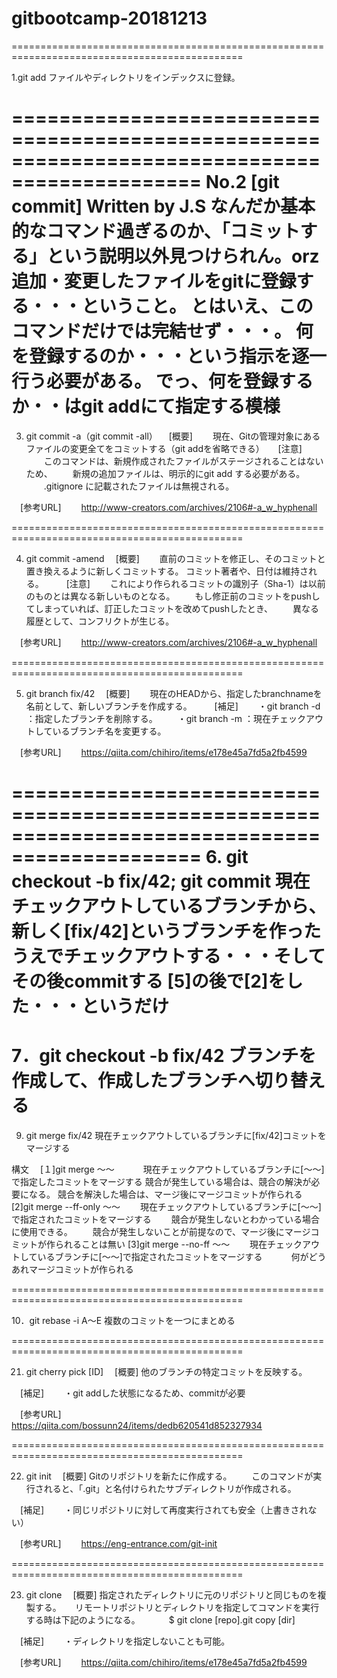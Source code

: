 # gitbootcamp-20181213

==============================================================================================

1.git add
ファイルやディレクトリをインデックスに登録。

==============================================================================================
No.2 [git commit] Written by J.S
なんだか基本的なコマンド過ぎるのか、「コミットする」という説明以外見つけられん。orz
追加・変更したファイルをgitに登録する・・・ということ。
とはいえ、このコマンドだけでは完結せず・・・。
何を登録するのか・・・という指示を逐一行う必要がある。
でっ、何を登録するか・・はgit addにて指定する模様
==============================================================================================

3. git commit -a（git commit -all）
　[概要]
　　現在、Gitの管理対象にあるファイルの変更全てをコミットする（git addを省略できる）
　
  [注意]
　　このコマンドは、新規作成されたファイルがステージされることはないため、
　　新規の追加ファイルは、明示的にgit add する必要がある。
　　.gitignore に記載されたファイルは無視される。

　[参考URL]
　　http://www-creators.com/archives/2106#-a_w_hyphenall

==============================================================================================

4. git commit -amend
　[概要]
　　直前のコミットを修正し、そのコミットと置き換えるように新しくコミットする。
    コミット著者や、日付は維持される。
　
　[注意]
　　これにより作られるコミットの識別子（Sha-1）は以前のものとは異なる新しいものとなる。
　　もし修正前のコミットをpushしてしまっていれば、訂正したコミットを改めてpushしたとき、
　　異なる履歴として、コンフリクトが生じる。

　[参考URL]
　　http://www-creators.com/archives/2106#-a_w_hyphenall

==============================================================================================

5. git branch fix/42
　[概要]
　　現在のHEADから、指定したbranchnameを名前として、新しいブランチを作成する。
　
　[補足]
　　・git branch -d <branchname>	：指定したブランチを削除する。
　　・git branch -m <new branchname>	：現在チェックアウトしているブランチ名を変更する。

　[参考URL]
　　https://qiita.com/chihiro/items/e178e45a7fd5a2fb4599

==============================================================================================
6. git checkout -b fix/42; git commit
現在チェックアウトしているブランチから、新しく[fix/42]というブランチを作ったうえでチェックアウトする・・・そしてその後commitする
[5]の後で[2]をした・・・というだけ
==============================================================================================

7．git checkout -b fix/42
ブランチを作成して、作成したブランチへ切り替える
==============================================================================================

9. git merge fix/42
現在チェックアウトしているブランチに[fix/42]コミットをマージする

構文
　[１]git merge ～～
　　　現在チェックアウトしているブランチに[～～]で指定したコミットをマージする
     競合が発生している場合は、競合の解決が必要になる。
     競合を解決した場合は、マージ後にマージコミットが作られる
  [2]git merge --ff-only ～～
  　　現在チェックアウトしているブランチに[～～]で指定されたコミットをマージする
  　　競合が発生しないとわかっている場合に使用できる。
  　　競合が発生しないことが前提なので、マージ後にマージコミットが作られることは無い
  [3]git merge --no-ff ～～
  　　現在チェックアウトしているブランチに[～～]で指定されたコミットをマージする
　　　何がどうあれマージコミットが作られる

==============================================================================================

10．git rebase -i A～E
複数のコミットを一つにまとめる

==============================================================================================

21. git cherry pick [ID]
　[概要]
    他のブランチの特定コミットを反映する。

　[補足]
　　・git addした状態になるため、commitが必要

　[参考URL]
　　https://qiita.com/bossunn24/items/dedb620541d852327934

==============================================================================================

22. git init
　[概要]
    Gitのリポジトリを新たに作成する。
　　このコマンドが実行されると、「.git」と名付けられたサブディレクトリが作成される。

　[補足]
　　・同じリポジトリに対して再度実行されても安全（上書きされない）

　[参考URL]
　　https://eng-entrance.com/git-init

==============================================================================================

23. git clone
　[概要]
    指定されたディレクトリに元のリポジトリと同じものを複製する。
　  リモートリポジトリとディレクトリを指定してコマンドを実行する時は下記のようになる。
　　　$ git clone [repo].git copy [dir]

　[補足]
　　・ディレクトリを指定しないことも可能。

　[参考URL]
　　https://qiita.com/chihiro/items/e178e45a7fd5a2fb4599

